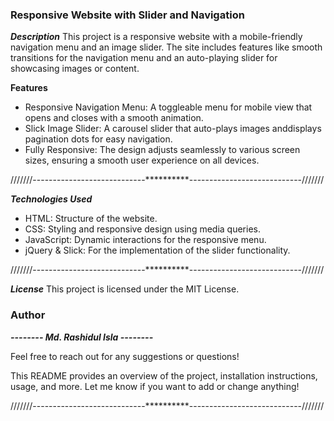 
### Responsive Website with Slider and Navigation

***Description***
This project is a responsive website with a mobile-friendly navigation menu and an image slider. The site includes features like smooth transitions for the navigation menu and an auto-playing slider for showcasing images or content.

**Features**

   * Responsive Navigation Menu: A toggleable menu for mobile view that opens and closes with a smooth animation.
   * Slick Image Slider: A carousel slider that auto-plays images anddisplays pagination dots for easy navigation.
   * Fully Responsive: The design adjusts seamlessly to various screen sizes, ensuring a smooth user experience on all devices.

 ///////----------------------------**********----------------------------///////


***Technologies Used***

   * HTML: Structure of the website.
   * CSS: Styling and responsive design using media queries.
   * JavaScript: Dynamic interactions for the responsive menu.
   * jQuery & Slick: For the implementation of the slider functionality.

 ///////----------------------------**********----------------------------///////


***License***
This project is licensed under the MIT License. 

### Author
*********-------- Md. Rashidul Isla --------*********

Feel free to reach out for any suggestions or questions!

This README provides an overview of the project, installation instructions, usage, and more. Let me know if you want to add or change anything!

///////----------------------------**********----------------------------///////
